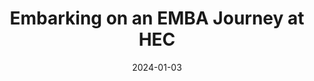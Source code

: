 ---
title: "Embarking on an EMBA Journey at HEC"
date: "2024-01-03"
description: "First post describing my EMBA experience in French Grande Ecole"
categories: ["blog"]
tags: ["managment", "grande ecole", "emba"]
type: "posts"
audio: "amplify.mp3"
abo:
  image:
    url: "/post/catawiki-devsecops/catawiki-cicd.png"
    width: 800
    height: 600
---